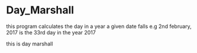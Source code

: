 # Day_Marshall

this program calculates the day in a year a given date falls
e.g 2nd february, 2017 is the 33rd day in the year 2017

this is day marshall
